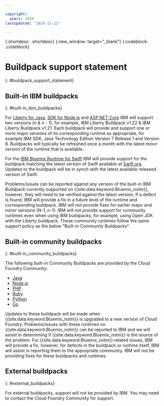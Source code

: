 ```yaml
---

copyright:
  years: 2016
lastupdated: "2016-11-21"

---
```


{:shortdesc: .shortdesc}
{:new_window: target="_blank"}
{:codeblock: .codeblock}

# Buildpack support statement
{: #buildpack_support_statement}


## Built-in IBM buildpacks
{: #built-in_ibm_buildpacks}

For [Liberty for Java](/docs/runtimes/liberty/index.html), [SDK for Node.js](/docs/runtimes/nodejs/index.html) and [ASP.NET Core](/docs/runtimes/dotnet/index.html) IBM will support two versions (n & n - 1), for example, IBM Liberty Buildpack v1.22 & IBM Liberty Buildpack v1.21. Each buildpack will provide and support one or more major versions of its corresponding runtime as appropriate, for example IBM SDK, Java Technology Edition Version 7 Release 1 and Version 8. Buildpacks will typically be refreshed once a month with the latest minor version of the runtime that is available. 

For the [IBM Bluemix Runtime for Swift](/docs/runtimes/swift/index.html) IBM will provide support for the buildpack matching the latest version of Swift available at [Swift.org](http://swift.org). Updates to the buildpack will be in synch with the latest available released version of Swift.

Problems/issues can be reported against any version of the built-in IBM Buildpack currently supported on {{site.data.keyword.Bluemix_notm}}, however, they will need to be verified against the latest version. If a defect is found, IBM will provide a fix in a future level of the runtime and corresponding buildpack. IBM will not provide fixes for earlier major and minor versions (N-1, n-1). IBM will not provide support for community runtimes even when using IBM buildpacks, for example, using Open JDK with the Liberty buildpack. These community runtimes follow the same support policy as the below "Built-in Community Buildpacks".

## Built-in community buildpacks
{: #built-in_community_buildpacks}

The following built-in Community Buildpacks are provided by the Cloud Foundry Community:

* [Java](/docs/runtimes/tomcat/index.html)
* [Node.js](https://github.com/cloudfoundry/nodejs-buildpack)
* [PHP](/docs/runtimes/php/index.html)
* [Ruby](/docs/runtimes/ruby/index.html)
* [Python](/docs/runtimes/python/index.html)
* [Go](/docs/runtimes/go/index.html)

Updates to these buildpack will be made when {{site.data.keyword.Bluemix_notm}} is upgraded to a new version of Cloud Foundry. Problems/issues with these runtimes on {{site.data.keyword.Bluemix_notm}} can be reported to IBM and we will assist in determining if {{site.data.keyword.Bluemix_notm}} is the source of the problem. For {{site.data.keyword.Bluemix_notm}} related issues, IBM will provide a fix, however, for defects in the buildpack or runtime itself, IBM will assist in reporting them to the appropriate community. IBM will not be providing fixes for these buildpacks and runtimes.

## External buildpacks
{: #external_buildpacks}


For external buildpacks, support will not be provided by IBM. You may need to contact the Cloud Foundry Community for support.
